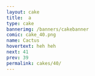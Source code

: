 ```yaml
---
layout: cake
title:  a
type: cake
bannerimg: /banners/cakebanner
comic: cake_40.png
name: Cactus
hovertext: heh heh
next: 41
prev: 39
permalink: cakes/40/
---
```

